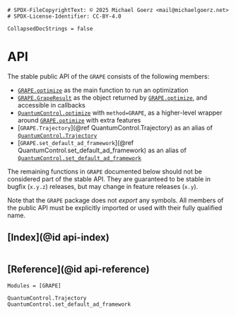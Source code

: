 ```@meta
# SPDX-FileCopyrightText: © 2025 Michael Goerz <mail@michaelgoerz.net>
# SPDX-License-Identifier: CC-BY-4.0

CollapsedDocStrings = false
```

# API

The stable public API of the `GRAPE` consists of the following members:

* [`GRAPE.optimize`](@ref) as the main function to run an optimization
* [`GRAPE.GrapeResult`](@ref) as the object returned by [`GRAPE.optimize`](@ref), and accessible in callbacks
* [`QuantumControl.optimize`](@ref) with `method=GRAPE`, as a higher-level wrapper around [`GRAPE.optimize`](@ref) with extra features
* [`GRAPE.Trajectory`](@ref QuantumControl.Trajectory) as an alias of [`QuantumControl.Trajectory`](@extref)
* [`GRAPE.set_default_ad_framework`](@ref QuantumControl.set_default_ad_framework) as an alias of [`QuantumControl.set_default_ad_framework`](@extref)

The remaining functions in `GRAPE` documented below should not be considered part of the stable API. They are guaranteed to be stable in bugfix (`x.y.z`) releases, but may change in feature releases (`x.y`).

Note that the `GRAPE` package does not _export_ any symbols. All members of the public API must be explicitly imported or used with their fully qualified name.

## [Index](@id api-index)

```@index
```

## [Reference](@id api-reference)

```@autodocs
Modules = [GRAPE]
```

```@docs
QuantumControl.Trajectory
QuantumControl.set_default_ad_framework
```
